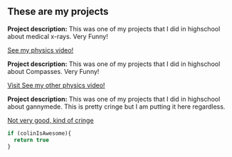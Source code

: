 ## These are my projects

**Project description:** This was one of my projects that I did in highschool about medical x-rays. Very Funny!

<a href="https://youtu.be/nkanU7qZHlE" target="_blank">See my physics video!</a>

**Project description:** This was one of my projects that I did in highschool about Compasses. Very Funny!

<a href="https://youtu.be/nkanU7qZHlE" target="_blank">Visit See my other physics video!</a>

**Project description:** This was one of my projects that I did in highschool about gannymede. This is pretty cringe but I am putting it here regardless. 

<a href="https://youtu.be/nkanU7qZHlE" target="_blank">Not very good, kind of cringe</a>

```javascript
if (colinIsAwesome){
  return true
}
```


